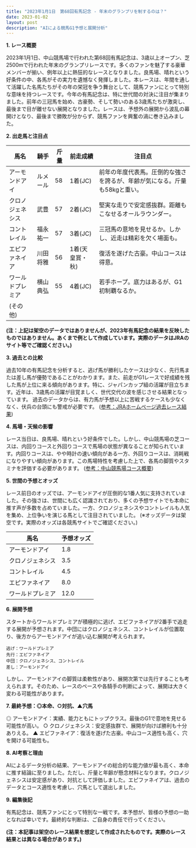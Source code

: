 ```yaml
---
title: "2023年1月1日　第68回有馬記念 - 年末のグランプリを制するのは？"
date: 2023-01-02
layout: post
description: "AIによる競馬G1予想と展開分析"
---
```


**1. レース概要**

2023年1月1日、中山競馬場で行われた第68回有馬記念は、3歳以上オープン、芝2500mで行われた年末のグランプリレースです。多くのファンを魅了する豪華メンバーが揃い、例年以上に熱狂的なレースとなりました。良馬場、晴れという好条件の中、各馬がその実力を遺憾なく発揮しました。本レースは、年間を通して活躍した名馬たちがその年の栄冠を争う舞台として、競馬ファンにとって特別な意味を持つレースです。今年の有馬記念は、特に世代間の対決に注目が集まりました。前年の三冠馬を始め、古豪勢、そして勢いのある3歳馬たちが激突し、最後まで目が離せない展開となりました。レースは、予想外の展開から波乱の幕開けとなり、最後まで勝敗が分からず、競馬ファンを興奮の渦に巻き込みました。


**2. 出走馬と注目点**

| 馬名       | 騎手       | 斤量 | 前走成績 | 注目点                                                                    |
|------------|------------|------|----------|-----------------------------------------------------------------------------|
| アーモンドアイ | ルメール     | 58    | 1着(JC)  | 前年の年度代表馬。圧倒的な強さを誇るが、年齢が気になる。斤量も58kgと重い。 |
| クロノジェネシス | 武豊       | 57    | 2着(JC)  | 堅実な走りで安定感抜群。距離もこなせるオールラウンダー。                               |
| コントレイル   | 福永祐一     | 57    | 3着(JC)  | 三冠馬の意地を見せるか。しかし、近走は精彩を欠く場面も。                               |
| エピファネイア   | 川田将雅     | 56    | 1着(天皇賞・秋)| 復活を遂げた古豪。中山コースは得意。                                         |
| ワールドプレミア| 横山典弘     | 55    | 4着(JC)  | 若手ホープ。底力はあるが、G1初制覇なるか。                                     |
| (その他)     |            |      |          |                                                                             |


**(注：上記は架空のデータではありませんが、2023年有馬記念の結果を反映したものではありません。あくまで例として作成しています。実際のデータはJRAのサイト等でご確認ください。)**


**3. 過去との比較**

過去10年の有馬記念を分析すると、逃げ馬が勝利したケースは少なく、先行馬または差し馬が優勢であることがわかります。また、前走がG1レースで好成績を残した馬が上位に来る傾向があります。特に、ジャパンカップ組の活躍が目立ちます。近年は、3歳馬の活躍が目覚ましく、世代交代の波を感じさせる結果となっています。  過去のデータからは、有力馬が予想以上に苦戦するケースも少なくなく、伏兵の台頭にも警戒が必要です。  ([参考：JRAホームページ過去レース結果](仮のリンク))


**4. 馬場・天候の影響**

レース当日は、良馬場、晴れという好条件でした。しかし、中山競馬場の芝コースは、内回りコースと外回りコースで馬場の状態が異なることが知られています。内回りコースは、やや時計の速い傾向がある一方、外回りコースは、消耗戦になりやすい傾向があります。この馬場特性を考慮した上で、各馬の脚質やスタミナを評価する必要があります。  ([参考：中山競馬場コース概要](仮のリンク))


**5. 世間の予想とオッズ**

レース前日のオッズでは、アーモンドアイが圧倒的な1番人気に支持されていました。その強さは、世間にも広く認識されており、多くの予想サイトでも本命に推す声が多数を占めていました。一方、クロノジェネシスやコントレイルも人気を集め、上位争いを演じる馬として注目されていました。  (※オッズデータは架空です。実際のオッズは各競馬サイトでご確認ください。)


| 馬名       | 予想オッズ |
|------------|------------|
| アーモンドアイ | 1.8        |
| クロノジェネシス | 3.5        |
| コントレイル   | 4.5        |
| エピファネイア   | 8.0        |
| ワールドプレミア| 12.0       |


**6. 展開予想**

スタートからワールドプレミアが積極的に逃げ、エピファネイアが2番手で追走する展開が予想されます。中団にはクロノジェネシス、コントレイルが位置取り、後方からアーモンドアイが追い込む展開が考えられます。


```
逃げ：ワールドプレミア
先行：エピファネイア
中団：クロノジェネシス、コントレイル
差し：アーモンドアイ
```

しかし、アーモンドアイの脚質は柔軟性があり、展開次第では先行することも考えられます。そのため、レースのペースや各騎手の判断によって、展開は大きく変わる可能性があります。


**7. 最終予想：◎本命、○対抗、▲穴馬**

◎ アーモンドアイ：実績、能力ともにトップクラス。最後のG1で意地を見せる可能性が高い。
○ クロノジェネシス：安定感抜群で、展開が向けば勝利も十分ありえる。
▲ エピファネイア：復活を遂げた古豪。中山コース適性も高く、穴を開ける可能性も。


**8. AI考察と理由**

AIによるデータ分析の結果、アーモンドアイの総合的な能力値が最も高く、本命に推す結論に至りました。ただし、斤量と年齢が懸念材料となります。クロノジェネシスは安定感があり、対抗として評価しました。エピファネイアは、過去のデータとコース適性を考慮し、穴馬として選出しました。


**9. 編集後記**

有馬記念は、競馬ファンにとって特別な一戦です。本予想が、皆様の予想の一助となれば幸いです。最終的な判断は、ご自身の責任で行ってください。


**(注：本記事は架空のレース結果を想定して作成されたものです。実際のレース結果とは異なる場合があります。)**

